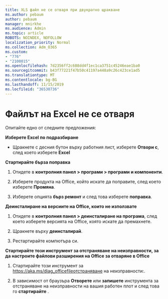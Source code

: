 ```yaml
---
title: XLS файл не се отваря при двукратно щракване
ms.author: pebaum
author: pebaum
manager: mnirkhe
ms.audience: Admin
ms.topic: article
ROBOTS: NOINDEX, NOFOLLOW
localization_priority: Normal
ms.collection: Adm_O365
ms.custom:
- "776"
- "2100015"
ms.openlocfilehash: 7d2356ff2c688dd4f1ec1ca3751c45246eae1ba0
ms.sourcegitcommit: b43f77221f47b50c41197a448a9c26c423ce1ad5
ms.translationtype: MT
ms.contentlocale: bg-BG
ms.lasthandoff: 11/15/2019
ms.locfileid: "36530736"
---
```

# <a name="excel-file-doesnt-open"></a>Файлът на Excel не се отваря

Опитайте едно от следните предложения:

**Изберете Excel по подразбиране**

* Щракнете с десния бутон върху работния лист, изберете **Отвори с**, след което изберете **Excel**

**Стартирайте бърза поправка**

1. Отидете в **контролния панел > програми > програми и компоненти**.

2. Изберете продукта на Office, който искате да поправите, след което изберете **Промяна**.

3. Изберете опцията **бърз ремонт** и след това изберете **поправка**.

**Деинсталиране на версиите на Office, които не използвате**

1. Отидете в **контролния панел > деинсталиране на програма**, след което изберете версията на Office, която искате да премахнете.

2. Щракнете върху **деинсталирай**.

3. Рестартирайте компютъра си.

**Стартирайте този инструмент за отстраняване на неизправности, за да настроите файлови разширения на Office за отваряне в Office**

1. Стартирайте този инструмент за https://aka.ms/diag_officefileотстраняване на неизправности:.

2. В зависимост от браузъра **Отворете** или **запишете** инструмента за отстраняване на неизправности на вашия работен плот и след това го **стартирайте** .

